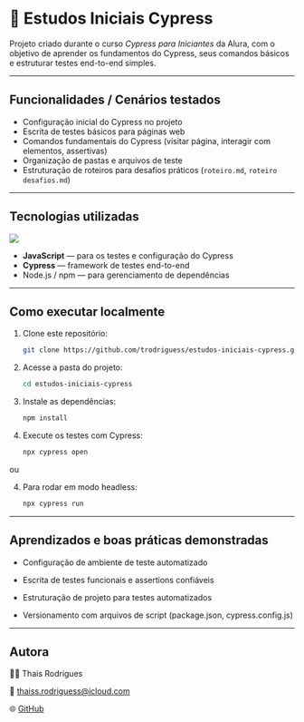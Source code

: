 # 🚀 Estudos Iniciais Cypress

Projeto criado durante o curso *Cypress para Iniciantes* da Alura, com o objetivo de aprender os fundamentos do Cypress, seus comandos básicos e estruturar testes end-to-end simples.

---

## Funcionalidades / Cenários testados

- Configuração inicial do Cypress no projeto  
- Escrita de testes básicos para páginas web  
- Comandos fundamentais do Cypress (visitar página, interagir com elementos, assertivas)  
- Organização de pastas e arquivos de teste  
- Estruturação de roteiros para desafios práticos (`roteiro.md`, `roteiro desafios.md`)  

---

## Tecnologias utilizadas

<p align="left">
  <a href="https://skillicons.dev">
    <img src="https://skillicons.dev/icons?i=js,cypress,nodejs,npm" />
  </a>
</p>

- **JavaScript** — para os testes e configuração do Cypress  
- **Cypress** — framework de testes end-to-end  
- Node.js / npm — para gerenciamento de dependências  

---

## Como executar localmente

1. Clone este repositório:
   ```bash
   git clone https://github.com/trodriguess/estudos-iniciais-cypress.git

2. Acesse a pasta do projeto:
   ```bash
   cd estudos-iniciais-cypress
   
3. Instale as dependências:
   ```bash
   npm install
   
4. Execute os testes com Cypress:
   ```bash
   npx cypress open

ou

4. Para rodar em modo headless:
   ```bash
   npx cypress run

---

## Aprendizados e boas práticas demonstradas

- Configuração de ambiente de teste automatizado

- Escrita de testes funcionais e assertions confiáveis

- Estruturação de projeto para testes automatizados

- Versionamento com arquivos de script (package.json, cypress.config.js)

---

## Autora

👩‍💻 Thais Rodrigues

📧 thaiss.rodriguess@icloud.com

🌐 <a href="https://github.com/trodriguess" target="_blank">GitHub</a>
